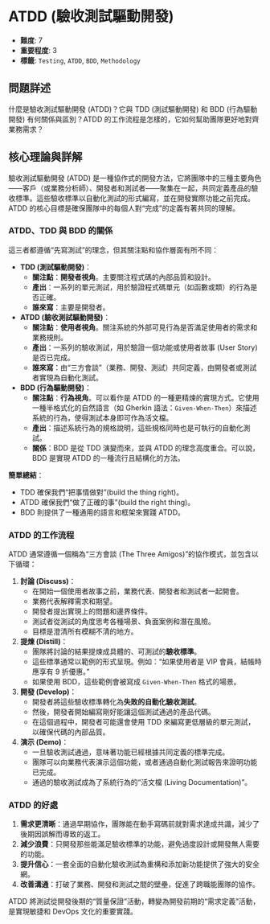 # ATDD (驗收測試驅動開發)

- **難度**: 7
- **重要程度**: 3
- **標籤**: `Testing`, `ATDD`, `BDD`, `Methodology`

## 問題詳述

什麼是驗收測試驅動開發 (ATDD)？它與 TDD (測試驅動開發) 和 BDD (行為驅動開發) 有何關係與區別？ATDD 的工作流程是怎樣的，它如何幫助團隊更好地對齊業務需求？

## 核心理論與詳解

驗收測試驅動開發 (ATDD) 是一種協作式的開發方法，它將團隊中的三種主要角色——客戶（或業務分析師）、開發者和測試者——聚集在一起，共同定義產品的驗收標準。這些驗收標準以自動化測試的形式編寫，並在開發實際功能之前完成。ATDD 的核心目標是確保團隊中的每個人對“完成”的定義有著共同的理解。

### ATDD、TDD 與 BDD 的關係

這三者都遵循“先寫測試”的理念，但其關注點和協作層面有所不同：

- **TDD (測試驅動開發)**：
    - **關注點**：**開發者視角**。主要關注程式碼的內部品質和設計。
    - **產出**：一系列的單元測試，用於驗證程式碼單元（如函數或類）的行為是否正確。
    - **誰來寫**：主要是開發者。
- **ATDD (驗收測試驅動開發)**：
    - **關注點**：**使用者視角**。關注系統的外部可見行為是否滿足使用者的需求和業務規則。
    - **產出**：一系列的驗收測試，用於驗證一個功能或使用者故事 (User Story) 是否已完成。
    - **誰來寫**：由“三方會談”（業務、開發、測試）共同定義，由開發者或測試者實現為自動化測試。
- **BDD (行為驅動開發)**：
    - **關注點**：**行為視角**。可以看作是 ATDD 的一種更精煉的實現方式。它使用一種半格式化的自然語言（如 Gherkin 語法：`Given-When-Then`）來描述系統的行為，使得測試本身即可作為活文檔。
    - **產出**：描述系統行為的規格說明，這些規格同時也是可執行的自動化測試。
    - **關係**：BDD 是從 TDD 演變而來，並與 ATDD 的理念高度重合。可以說，BDD 是實現 ATDD 的一種流行且結構化的方法。

**簡單總結**：
- TDD 確保我們“把事情做對”(build the thing right)。
- ATDD 確保我們“做了正確的事”(build the right thing)。
- BDD 則提供了一種通用的語言和框架來實踐 ATDD。

### ATDD 的工作流程

ATDD 通常遵循一個稱為“三方會談 (The Three Amigos)”的協作模式，並包含以下循環：

1. **討論 (Discuss)**：
    - 在開始一個使用者故事之前，業務代表、開發者和測試者一起開會。
    - 業務代表解釋需求和期望。
    - 開發者提出實現上的問題和邊界條件。
    - 測試者從測試的角度思考各種場景、負面案例和潛在風險。
    - 目標是澄清所有模糊不清的地方。
2. **提煉 (Distill)**：
    - 團隊將討論的結果提煉成具體的、可測試的**驗收標準**。
    - 這些標準通常以範例的形式呈現。例如：“如果使用者是 VIP 會員，結帳時應享有 9 折優惠。”
    - 如果使用 BDD，這些範例會被寫成 `Given-When-Then` 格式的場景。
3. **開發 (Develop)**：
    - 開發者將這些驗收標準轉化為**失敗的自動化驗收測試**。
    - 然後，開發者開始編寫剛好能讓這個測試通過的產品代碼。
    - 在這個過程中，開發者可能還會使用 TDD 來編寫更低層級的單元測試，以確保代碼的內部品質。
4. **演示 (Demo)**：
    - 一旦驗收測試通過，意味著功能已經根據共同定義的標準完成。
    - 團隊可以向業務代表演示這個功能，或者通過自動化測試報告來證明功能已完成。
    - 通過的驗收測試成為了系統行為的“活文檔 (Living Documentation)”。

### ATDD 的好處

1. **需求更清晰**：通過早期協作，團隊能在動手寫碼前就對需求達成共識，減少了後期因誤解而導致的返工。
2. **減少浪費**：只開發那些能滿足驗收標準的功能，避免過度設計或開發無人需要的功能。
3. **提升信心**：一套全面的自動化驗收測試為重構和添加新功能提供了強大的安全網。
4. **改善溝通**：打破了業務、開發和測試之間的壁壘，促進了跨職能團隊的協作。

ATDD 將測試從開發後期的“質量保證”活動，轉變為開發前期的“需求定義”活動，是實現敏捷和 DevOps 文化的重要實踐。
